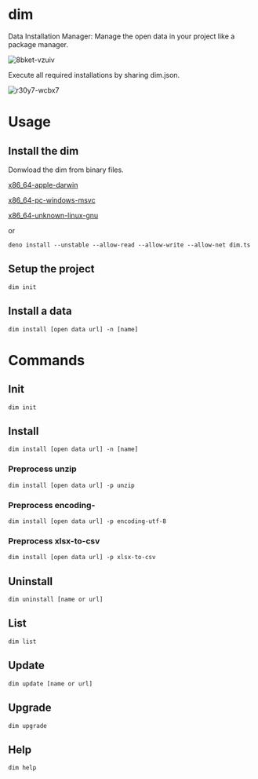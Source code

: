 # dim
Data Installation Manager: Manage the open data in your project like a package manager.

![8bket-vzuiv](https://user-images.githubusercontent.com/6661165/148486923-a29f6ea5-ecbc-4d69-9f40-66bed34e3f99.gif)

Execute all required installations by sharing dim.json.

![r30y7-wcbx7](https://user-images.githubusercontent.com/6661165/148490980-c1ae8195-a3fd-430f-aa10-c11c7cf1fd64.gif)



# Usage

## Install the dim


Donwload the dim from binary files.

[x86_64-apple-darwin](https://github.com/ryo-ma/dim/raw/main/bin/x86_64-apple-darwin/dim)

[x86_64-pc-windows-msvc](https://github.com/ryo-ma/dim/raw/main/bin/x86_64-pc-windows-msvc/dim.exe)

[x86_64-unknown-linux-gnu](https://github.com/ryo-ma/dim/raw/main/bin/x86_64-unknown-linux-gnu/dim)

or

```
deno install --unstable --allow-read --allow-write --allow-net dim.ts
```

## Setup the project

```
dim init
```

## Install a data

```
dim install [open data url] -n [name]
```

# Commands

## Init

```
dim init
```

## Install

```
dim install [open data url] -n [name]
```

### Preprocess unzip

```
dim install [open data url] -p unzip
```

### Preprocess encoding-

```
dim install [open data url] -p encoding-utf-8
```

### Preprocess xlsx-to-csv
```
dim install [open data url] -p xlsx-to-csv
```

## Uninstall

```
dim uninstall [name or url]
```

## List

```
dim list
```

## Update

```
dim update [name or url]
```

## Upgrade

```
dim upgrade
```

## Help

```
dim help
```

